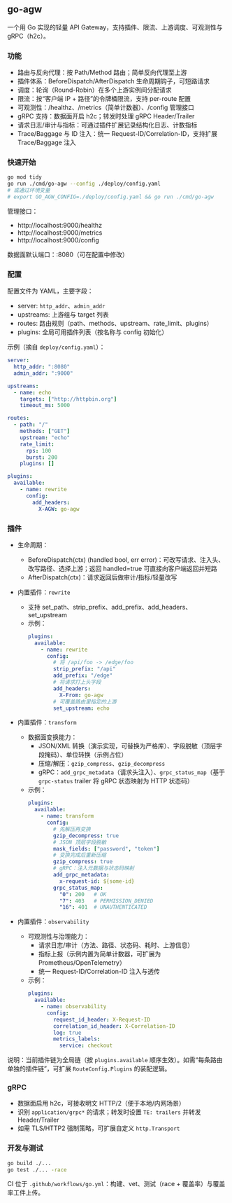 ## go-agw

一个用 Go 实现的轻量 API Gateway，支持插件、限流、上游调度、可观测性与 gRPC（h2c）。

### 功能
- 路由与反向代理：按 Path/Method 路由；简单反向代理至上游
- 插件体系：BeforeDispatch/AfterDispatch 生命周期钩子，可短路请求
- 调度：轮询（Round-Robin）在多个上游实例间分配请求
- 限流：按“客户端 IP + 路径”的令牌桶限流，支持 per-route 配置
- 可观测性：/healthz、/metrics（简单计数器）、/config 管理接口
- gRPC 支持：数据面开启 h2c；转发时处理 gRPC Header/Trailer
- 请求日志/审计与指标：可通过插件扩展记录结构化日志、计数指标
- Trace/Baggage 与 ID 注入：统一 Request-ID/Correlation-ID，支持扩展 Trace/Baggage 注入

### 快速开始
```bash
go mod tidy
go run ./cmd/go-agw --config ./deploy/config.yaml
# 或通过环境变量
# export GO_AGW_CONFIG=./deploy/config.yaml && go run ./cmd/go-agw
```

管理接口：
- http://localhost:9000/healthz
- http://localhost:9000/metrics
- http://localhost:9000/config

数据面默认端口：:8080（可在配置中修改）

### 配置
配置文件为 YAML，主要字段：
- server: `http_addr`、`admin_addr`
- upstreams: 上游组与 target 列表
- routes: 路由规则（path、methods、upstream、rate_limit、plugins）
- plugins: 全局可用插件列表（按名称与 config 初始化）

示例（摘自 `deploy/config.yaml`）：
```yaml
server:
  http_addr: ":8080"
  admin_addr: ":9000"

upstreams:
  - name: echo
    targets: ["http://httpbin.org"]
    timeout_ms: 5000

routes:
  - path: "/"
    methods: ["GET"]
    upstream: "echo"
    rate_limit:
      rps: 100
      burst: 200
    plugins: []

plugins:
  available:
    - name: rewrite
      config:
        add_headers:
          X-AGW: go-agw
```

### 插件
- 生命周期：
  - BeforeDispatch(ctx) (handled bool, err error)：可改写请求、注入头、改写路径、选择上游；返回 handled=true 可直接向客户端返回并短路
  - AfterDispatch(ctx)：请求返回后做审计/指标/轻量改写
- 内置插件：`rewrite`
  - 支持 set_path、strip_prefix、add_prefix、add_headers、set_upstream
  - 示例：
    ```yaml
    plugins:
      available:
        - name: rewrite
          config:
            # 将 /api/foo -> /edge/foo
            strip_prefix: "/api"
            add_prefix: "/edge"
            # 将请求打上头字段
            add_headers:
              X-From: go-agw
            # 可覆盖路由里指定的上游
            set_upstream: echo
    ```

- 内置插件：`transform`
  - 数据面变换能力：
    - JSON/XML 转换（演示实现，可替换为严格库）、字段脱敏（顶层字段掩码）、单位转换（示例占位）
    - 压缩/解压：`gzip_compress`、`gzip_decompress`
    - gRPC：`add_grpc_metadata`（请求头注入）、`grpc_status_map`（基于 `grpc-status` trailer 将 gRPC 状态映射为 HTTP 状态码）
  - 示例：
    ```yaml
    plugins:
      available:
        - name: transform
          config:
            # 先解压再变换
            gzip_decompress: true
            # JSON 顶层字段脱敏
            mask_fields: ["password", "token"]
            # 变换完成后重新压缩
            gzip_compress: true
            # gRPC：注入元数据与状态码映射
            add_grpc_metadata:
              x-request-id: ${some-id}
            grpc_status_map:
              "0": 200   # OK
              "7": 403   # PERMISSION_DENIED
              "16": 401  # UNAUTHENTICATED
    ```

- 内置插件：`observability`
  - 可观测性与治理能力：
    - 请求日志/审计（方法、路径、状态码、耗时、上游信息）
    - 指标上报（示例内置为简单计数器，可扩展为 Prometheus/OpenTelemetry）
    - 统一 Request-ID/Correlation-ID 注入与透传
  - 示例：
    ```yaml
    plugins:
      available:
        - name: observability
          config:
            request_id_header: X-Request-ID
            correlation_id_header: X-Correlation-ID
            log: true
            metrics_labels:
              service: checkout
    ```
说明：当前插件链为全局链（按 `plugins.available` 顺序生效）。如需“每条路由单独的插件链”，可扩展 `RouteConfig.Plugins` 的装配逻辑。

### gRPC
- 数据面启用 h2c，可接收明文 HTTP/2（便于本地/内网场景）
- 识别 `application/grpc*` 的请求；转发时设置 `TE: trailers` 并转发 Header/Trailer
- 如需 TLS/HTTP2 强制策略，可扩展自定义 `http.Transport`

### 开发与测试
```bash
go build ./...
go test ./... -race
```

CI 位于 `.github/workflows/go.yml`：构建、vet、测试（race + 覆盖率）与覆盖率工件上传。
